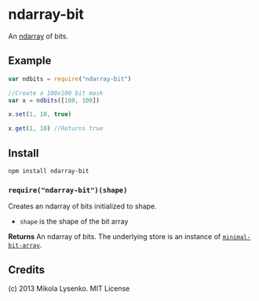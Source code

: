 ndarray-bit
===========
An [ndarray](https://github.com/mikolalysenko/ndarray) of bits.

## Example

```javascript
var ndbits = require("ndarray-bit")

//Create a 100x100 bit mask
var x = ndbits([100, 100])

x.set(1, 10, true)

x.get(1, 10) //Returns true
```

## Install

```sh
npm install ndarray-bit
```

### `require("ndarray-bit")(shape)`
Creates an ndarray of bits initialized to shape.

* `shape` is the shape of the bit array

**Returns** An ndarray of bits.  The underlying store is an instance of [`minimal-bit-array`](https://github.com/mikolalysenko/minimal-bit-array).

## Credits
(c) 2013 Mikola Lysenko. MIT License